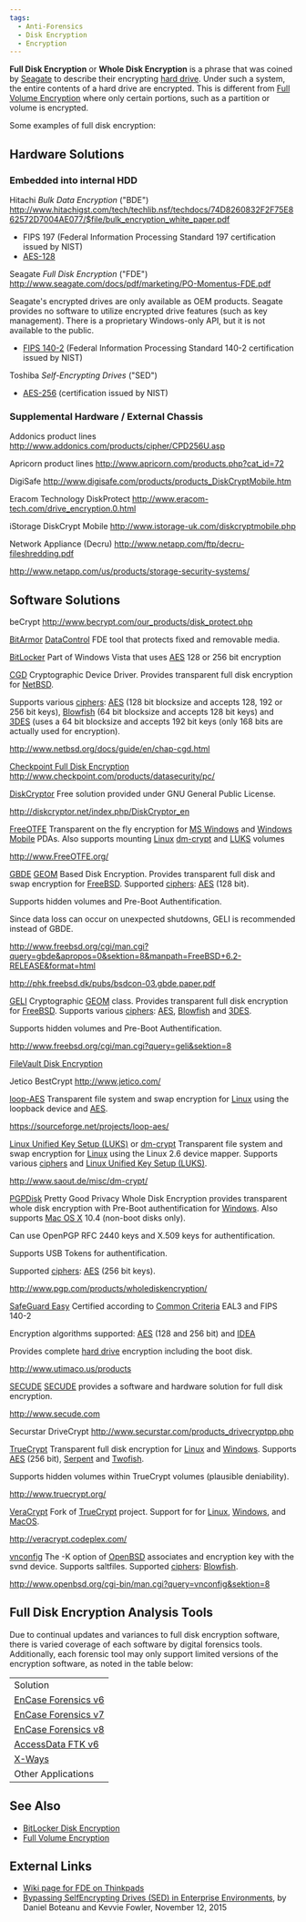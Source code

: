 ```yaml
---
tags:
  - Anti-Forensics
  - Disk Encryption
  - Encryption
---
```

**Full Disk Encryption** or **Whole Disk Encryption** is a phrase that
was coined by [Seagate](seagate.md) to describe their encrypting
[hard drive](hard_drive.md). Under such a system, the entire
contents of a hard drive are encrypted. This is different from [Full
Volume Encryption](full_volume_encryption.md) where only certain
portions, such as a partition or volume is encrypted.

Some examples of full disk encryption:

## Hardware Solutions

### Embedded into internal HDD

Hitachi *Bulk Data Encryption* ("BDE")
<http://www.hitachigst.com/tech/techlib.nsf/techdocs/74D8260832F2F75E862572D7004AE077/$file/bulk_encryption_white_paper.pdf>

- FIPS 197 (Federal Information Processing Standard 197 certification
  issued by NIST)
- [AES-128](http://csrc.nist.gov/groups/STM/cavp/documents/aes/aesval.html)

Seagate *Full Disk Encryption* ("FDE")
<http://www.seagate.com/docs/pdf/marketing/PO-Momentus-FDE.pdf>

Seagate's encrypted drives are only available as OEM products. Seagate
provides no software to utilize encrypted drive features (such as key
management). There is a proprietary Windows-only API, but it is not
available to the public.

- [FIPS
  140-2](http://www.seagate.com/ww/v/index.jsp?name=st9500422as-momentus-7200-fde-fips-140-2-sata-500gb-hd&vgnextoid=0be9f080d2c55210VgnVCM1000001a48090aRCRD&locale=en-US&pf=1)
  (Federal Information Processing Standard 140-2 certification issued by
  NIST)

Toshiba *Self-Encrypting Drives* ("SED")

- [AES-256](http://sdd.toshiba.com/main.aspx?Path=ServicesSupport/Self-EncryptingDrives)
  (certification issued by NIST)

### Supplemental Hardware / External Chassis

Addonics product lines
<http://www.addonics.com/products/cipher/CPD256U.asp>

<!-- -->

Apricorn product lines
<http://www.apricorn.com/products.php?cat_id=72>

<!-- -->

DigiSafe
<http://www.digisafe.com/products/products_DiskCryptMobile.htm>

<!-- -->

Eracom Technology DiskProtect
<http://www.eracom-tech.com/drive_encryption.0.html>

<!-- -->

iStorage DiskCrypt Mobile
<http://www.istorage-uk.com/diskcryptmobile.php>

<!-- -->

Network Appliance (Decru)
<http://www.netapp.com/ftp/decru-fileshredding.pdf>

<http://www.netapp.com/us/products/storage-security-systems/>

## Software Solutions

beCrypt
<http://www.becrypt.com/our_products/disk_protect.php>

<!-- -->

[BitArmor](bitarmor.md) [DataControl](datacontrol.md) FDE tool that protects
fixed and removable media.

<!-- -->

[BitLocker](bitlocker_disk_encryption.md)
Part of Windows Vista that uses [AES](aes.md) 128 or 256 bit
encryption

<!-- -->

[CGD](cgd.md)
Cryptographic Device Driver. Provides transparent full disk encryption
for [NetBSD](netbsd.md).

Supports various [ciphers](ciphers.md): [AES](aes.md)
(128 bit blocksize and accepts 128, 192 or 256 bit keys),
[Blowfish](blowfish.md) (64 bit blocksize and accepts 128 bit
keys) and [3DES](3des.md) (uses a 64 bit blocksize and accepts
192 bit keys (only 168 bits are actually used for encryption).

<http://www.netbsd.org/docs/guide/en/chap-cgd.html>

<!-- -->

[Checkpoint Full Disk Encryption](checkpoint_full_disk_encryption.md)
<http://www.checkpoint.com/products/datasecurity/pc/>

<!-- -->

[DiskCryptor](diskcryptor.md)
Free solution provided under GNU General Public License.

<http://diskcryptor.net/index.php/DiskCryptor_en>

<!-- -->

[FreeOTFE](freeotfe.md)
Transparent on the fly encryption for [MS Windows](windows.md)
and [Windows Mobile](microsoft_windows_mobile.md) PDAs. Also
supports mounting [Linux](linux.md)
[dm-crypt](dm-crypt.md) and
[LUKS](linux_unified_key_setup_(luks).md) volumes

<http://www.FreeOTFE.org/>

<!-- -->

[GBDE](gbde.md)
[GEOM](geom.md) Based Disk Encryption. Provides transparent full
disk and swap encryption for [FreeBSD](freebsd.md). Supported
[ciphers](ciphers.md): [AES](aes.md) (128 bit).

Supports hidden volumes and Pre-Boot Authentification.

Since data loss can occur on unexpected shutdowns, GELI is recommended
instead of GBDE.

<http://www.freebsd.org/cgi/man.cgi?query=gbde&apropos=0&sektion=8&manpath=FreeBSD+6.2-RELEASE&format=html>

<http://phk.freebsd.dk/pubs/bsdcon-03.gbde.paper.pdf>

<!-- -->

[GELI](geli.md)
Cryptographic [GEOM](geom.md) class. Provides transparent full
disk encryption for [FreeBSD](freebsd.md). Supports various
[ciphers](ciphers.md): [AES](aes.md),
[Blowfish](blowfish.md) and [3DES](3des.md).

Supports hidden volumes and Pre-Boot Authentification.

<http://www.freebsd.org/cgi/man.cgi?query=geli&sektion=8>

<!-- -->

[FileVault Disk Encryption](filevault_disk_encryption.md)

<!-- -->

Jetico BestCrypt
<http://www.jetico.com/>

<!-- -->

[loop-AES](loop-aes.md)
Transparent file system and swap encryption for [Linux](linux.md)
using the loopback device and [AES](aes.md).

<https://sourceforge.net/projects/loop-aes/>

<!-- -->

[Linux Unified Key Setup (LUKS)](linux_unified_key_setup_(luks).md) or [dm-crypt](dm-crypt.md)
Transparent file system and swap encryption for [Linux](linux.md)
using the Linux 2.6 device mapper. Supports various [ciphers](ciphers.md) and
[Linux Unified Key Setup (LUKS)](linux_unified_key_setup_(luks).md).

<http://www.saout.de/misc/dm-crypt/>

<!-- -->

[PGPDisk](pgpdisk.md)
Pretty Good Privacy Whole Disk Encryption provides transparent whole
disk encryption with Pre-Boot authentification for
[Windows](windows.md). Also supports [Mac OS X](mac_os_x.md)
10.4 (non-boot disks only).

Can use OpenPGP RFC 2440 keys and X.509 keys for authentification.

Supports USB Tokens for authentification.

Supported [ciphers](ciphers.md): [AES](aes.md) (256 bit
keys).

<http://www.pgp.com/products/wholediskencryption/>

<!-- -->

[SafeGuard Easy](safeguard_easy.md)
Certified according to [Common Criteria](common_criteria.md)
EAL3 and FIPS 140-2

Encryption algorithms supported: [AES](aes.md) (128 and 256 bit)
and [IDEA](idea.md)

Provides complete [hard drive](hard_drive.md) encryption
including the boot disk.

<http://www.utimaco.us/products>

<!-- -->

[SECUDE](secude.md)
[SECUDE](secude.md) provides a software and hardware solution
for full disk encryption.

<http://www.secude.com>

<!-- -->

Securstar DriveCrypt
<http://www.securstar.com/products_drivecryptpp.php>

<!-- -->

[TrueCrypt](truecrypt.md)
Transparent full disk encryption for [Linux](linux.md) and
[Windows](windows.md). Supports [AES](aes.md) (256 bit), [Serpent](serpent.md)
and [Twofish](twofish.md).

Supports hidden volumes within TrueCrypt volumes (plausible deniability).

<http://www.truecrypt.org/>

<!-- -->

[VeraCrypt](veracrypt.md)
Fork of [TrueCrypt](truecrypt.md) project. Support for for
[Linux](linux.md), [Windows](windows.md), and
[MacOS](mac_os_x.md).

<http://veracrypt.codeplex.com/>

<!-- -->

[vnconfig](vnconfig.md)
The -K option of [OpenBSD](openbsd.md) associates
and encryption key with the svnd device. Supports saltfiles. Supported
[ciphers](ciphers.md): [Blowfish](blowfish.md).

<http://www.openbsd.org/cgi-bin/man.cgi?query=vnconfig&sektion=8>

## Full Disk Encryption Analysis Tools

Due to continual updates and variances to full disk encryption software,
there is varied coverage of each software by digital forensics tools.
Additionally, each forensic tool may only support limited versions of
the encryption software, as noted in the table below:

|                                                  |
|--------------------------------------------------|
| Solution                                         |
| [EnCase Forensics v6](encase.md)                 |
| [EnCase Forensics v7](encase.md)                 |
| [EnCase Forensics v8](encase.md)                 |
| [AccessData FTK v6](forensic_toolkit.md)         |
| [X-Ways](x-ways_ag.md.md)                        |
| Other Applications                               |

## See Also

* [BitLocker Disk Encryption](bitlocker_disk_encryption.md)
* [Full Volume Encryption](full_volume_encryption.md)

## External Links

* [Wiki page for FDE on Thinkpads](http://www.thinkwiki.org/wiki/Full_Disk_Encryption_(FDE))
* [Bypassing SelfEncrypting Drives (SED) in Enterprise Environments](https://www.blackhat.com/docs/eu-15/materials/eu-15-Boteanu-Bypassing-Self-Encrypting-Drives-SED-In-Enterprise-Environments.pdf),
  by Daniel Boteanu and Kevvie Fowler, November 12, 2015
